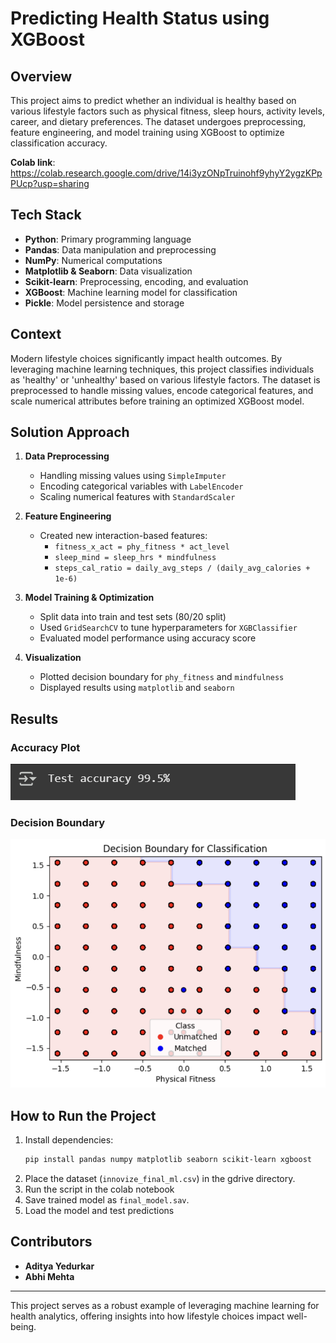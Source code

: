# Predicting Health Status using XGBoost

## Overview
This project aims to predict whether an individual is healthy based on various lifestyle factors such as physical fitness, sleep hours, activity levels, career, and dietary preferences. The dataset undergoes preprocessing, feature engineering, and model training using XGBoost to optimize classification accuracy.

**Colab link**: https://colab.research.google.com/drive/14i3yzONpTruinohf9yhyY2ygzKPpPUcp?usp=sharing

## Tech Stack
- **Python**: Primary programming language
- **Pandas**: Data manipulation and preprocessing
- **NumPy**: Numerical computations
- **Matplotlib & Seaborn**: Data visualization
- **Scikit-learn**: Preprocessing, encoding, and evaluation
- **XGBoost**: Machine learning model for classification
- **Pickle**: Model persistence and storage

## Context
Modern lifestyle choices significantly impact health outcomes. By leveraging machine learning techniques, this project classifies individuals as 'healthy' or 'unhealthy' based on various lifestyle factors. The dataset is preprocessed to handle missing values, encode categorical features, and scale numerical attributes before training an optimized XGBoost model.

## Solution Approach
1. **Data Preprocessing**
   - Handling missing values using `SimpleImputer`
   - Encoding categorical variables with `LabelEncoder`
   - Scaling numerical features with `StandardScaler`

2. **Feature Engineering**
   - Created new interaction-based features:
     - `fitness_x_act = phy_fitness * act_level`
     - `sleep_mind = sleep_hrs * mindfulness`
     - `steps_cal_ratio = daily_avg_steps / (daily_avg_calories + 1e-6)`

3. **Model Training & Optimization**
   - Split data into train and test sets (80/20 split)
   - Used `GridSearchCV` to tune hyperparameters for `XGBClassifier`
   - Evaluated model performance using accuracy score

4. **Visualization**
   - Plotted decision boundary for `phy_fitness` and `mindfulness`
   - Displayed results using `matplotlib` and `seaborn`

## Results


### Accuracy Plot
![Accuracy Plot](assets/accuracy.png)

### Decision Boundary
![Decision Boundary](assets/image.png)

## How to Run the Project
1. Install dependencies:
   ```sh
   pip install pandas numpy matplotlib seaborn scikit-learn xgboost
   ```
2. Place the dataset (`innovize_final_ml.csv`) in the gdrive directory.
3. Run the script in the colab notebook
4. Save trained model as `final_model.sav`.
5. Load the model and test predictions

## Contributors
- **Aditya Yedurkar** 
- **Abhi Mehta**

---
This project serves as a robust example of leveraging machine learning for health analytics, offering insights into how lifestyle choices impact well-being.

